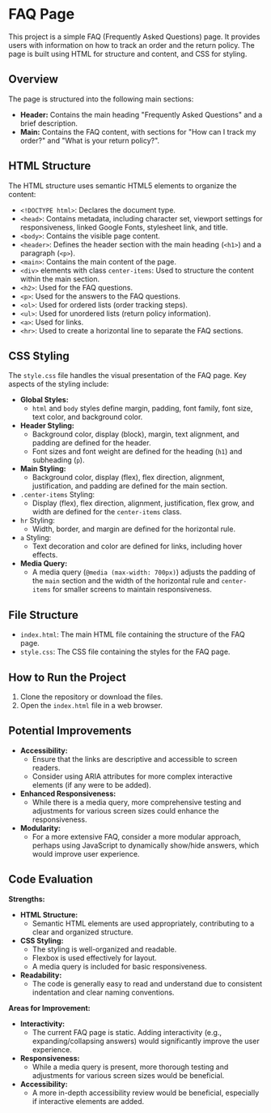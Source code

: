 # FAQ Page

This project is a simple FAQ (Frequently Asked Questions) page. It provides users with information on how to track an order and the return policy. The page is built using HTML for structure and content, and CSS for styling.

## Overview

The page is structured into the following main sections:

* **Header:** Contains the main heading "Frequently Asked Questions" and a brief description.
* **Main:** Contains the FAQ content, with sections for "How can I track my order?" and "What is your return policy?".

## HTML Structure

The HTML structure uses semantic HTML5 elements to organize the content:

* `<!DOCTYPE html>`: Declares the document type.
* `<head>`: Contains metadata, including character set, viewport settings for responsiveness, linked Google Fonts, stylesheet link, and title.
* `<body>`: Contains the visible page content.
* `<header>`: Defines the header section with the main heading (`<h1>`) and a paragraph (`<p>`).
* `<main>`: Contains the main content of the page.
* `<div>` elements with class `center-items`: Used to structure the content within the main section.
* `<h2>`: Used for the FAQ questions.
* `<p>`: Used for the answers to the FAQ questions.
* `<ol>`: Used for ordered lists (order tracking steps).
* `<ul>`: Used for unordered lists (return policy information).
* `<a>`: Used for links.
* `<hr>`: Used to create a horizontal line to separate the FAQ sections.

## CSS Styling

The `style.css` file handles the visual presentation of the FAQ page. Key aspects of the styling include:

* **Global Styles:**
    * `html` and `body` styles define margin, padding, font family, font size, text color, and background color.
* **Header Styling:**
    * Background color, display (block), margin, text alignment, and padding are defined for the header.
    * Font sizes and font weight are defined for the heading (`h1`) and subheading (`p`).
* **Main Styling:**
    * Background color, display (flex), flex direction, alignment, justification, and padding are defined for the main section.
* `.center-items` Styling:
    * Display (flex), flex direction, alignment, justification, flex grow, and width are defined for the `center-items` class.
* `hr` Styling:
    * Width, border, and margin are defined for the horizontal rule.
* `a` Styling:
    * Text decoration and color are defined for links, including hover effects.
* **Media Query:**
    * A media query (`@media (max-width: 700px)`) adjusts the padding of the `main` section and the width of the horizontal rule and `center-items` for smaller screens to maintain responsiveness.

## File Structure

* `index.html`: The main HTML file containing the structure of the FAQ page.
* `style.css`: The CSS file containing the styles for the FAQ page.

## How to Run the Project

1.  Clone the repository or download the files.
2.  Open the `index.html` file in a web browser.

## Potential Improvements

* **Accessibility:**
    * Ensure that the links are descriptive and accessible to screen readers.
    * Consider using ARIA attributes for more complex interactive elements (if any were to be added).
* **Enhanced Responsiveness:**
    * While there is a media query, more comprehensive testing and adjustments for various screen sizes could enhance the responsiveness.
* **Modularity:**
    * For a more extensive FAQ, consider a more modular approach, perhaps using JavaScript to dynamically show/hide answers, which would improve user experience.

## Code Evaluation

**Strengths:**

* **HTML Structure:**
    * Semantic HTML elements are used appropriately, contributing to a clear and organized structure.
* **CSS Styling:**
    * The styling is well-organized and readable.
    * Flexbox is used effectively for layout.
    * A media query is included for basic responsiveness.
* **Readability:**
    * The code is generally easy to read and understand due to consistent indentation and clear naming conventions.

**Areas for Improvement:**

* **Interactivity:**
    * The current FAQ page is static. Adding interactivity (e.g., expanding/collapsing answers) would significantly improve the user experience.
* **Responsiveness:**
    * While a media query is present, more thorough testing and adjustments for various screen sizes would be beneficial.
* **Accessibility:**
    * A more in-depth accessibility review would be beneficial, especially if interactive elements are added.

